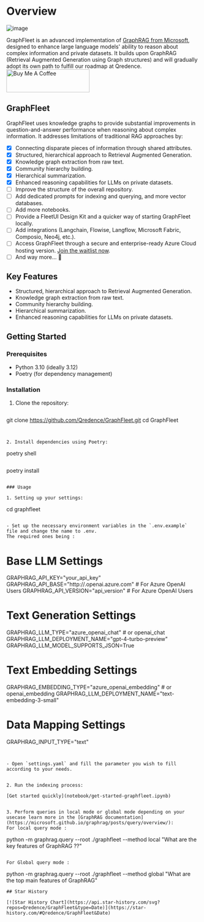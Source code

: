 # Overview
![image](https://github.com/user-attachments/assets/c3ca5ec8-1bbf-4a9c-988e-e7f5100ea5d5)

GraphFleet is an advanced implementation of [GraphRAG from Microsoft](https://github.com/microsoft/graphrag), designed to enhance large language models' ability to reason about complex information and private datasets. It builds upon GraphRAG (Retrieval Augmented Generation using Graph structures) and will gradually adopt its own path to fulfill our roadmap at Qredence.
<a href="https://www.buymeacoffee.com/zacharyq" target="_blank"><img src="https://cdn.buymeacoffee.com/buttons/v2/default-yellow.png" alt="Buy Me A Coffee" style="height: 60px !important;width: 217px !important;" ></a>

## GraphFleet

GraphFleet uses knowledge graphs to provide substantial improvements in question-and-answer performance when reasoning about complex information. It addresses limitations of traditional RAG approaches by:

- [x] Connecting disparate pieces of information through shared attributes.
- [x] Structured, hierarchical approach to Retrieval Augmented Generation.
- [x] Knowledge graph extraction from raw text.
- [x] Community hierarchy building.
- [x] Hierarchical summarization.
- [x] Enhanced reasoning capabilities for LLMs on private datasets.
- [ ] Improve the structure of the overall repository.
- [ ] Add dedicated prompts for indexing and querying, and more vector databases.
- [ ] Add more notebooks.
- [ ] Provide a FleetUI Design Kit and a quicker way of starting GraphFleet locally.
- [ ] Add integrations (Langchain, Flowise, Langflow, Microsoft Fabric, Composio, Neo4j, etc.).
- [ ] Access GraphFleet through a secure and enterprise-ready Azure Cloud hosting version. [Join the waitlist now](https://forms.office.com/e/9cHKxgrQgV).
- [ ] And way more... 👀

## Key Features

- Structured, hierarchical approach to Retrieval Augmented Generation.
- Knowledge graph extraction from raw text.
- Community hierarchy building.
- Hierarchical summarization.
- Enhanced reasoning capabilities for LLMs on private datasets.

## Getting Started

### Prerequisites

- Python 3.10 (ideally 3.12)
- Poetry (for dependency management)

### Installation

1. Clone the repository:
   ```sh
git clone https://github.com/Qredence/GraphFleet.git
cd GraphFleet
```


2. Install dependencies using Poetry:

```
poetry shell
```

```
poetry install 
```

### Usage

1. Setting up your settings:

```
cd graphfleet
```

- Set up the necessary environment variables in the `.env.example` file and change the name to .env.
The required ones being :

```
# Base LLM Settings
GRAPHRAG_API_KEY="your_api_key"
GRAPHRAG_API_BASE="http://<domain>.openai.azure.com" # For Azure OpenAI Users
GRAPHRAG_API_VERSION="api_version" # For Azure OpenAI Users

# Text Generation Settings
GRAPHRAG_LLM_TYPE="azure_openai_chat" # or openai_chat
GRAPHRAG_LLM_DEPLOYMENT_NAME="gpt-4-turbo-preview"
GRAPHRAG_LLM_MODEL_SUPPORTS_JSON=True

# Text Embedding Settings
GRAPHRAG_EMBEDDING_TYPE="azure_openai_embedding" # or openai_embedding
GRAPHRAG_LLM_DEPLOYMENT_NAME="text-embedding-3-small"

# Data Mapping Settings
GRAPHRAG_INPUT_TYPE="text"
```


- Open `settings.yaml` and fill the parameter you wish to fill according to your needs.


2. Run the indexing process:

[Get started quickly](notebook/get-started-graphfleet.ipynb)


3. Perform queries in local mode or global mode depending on your usecase learn more in the [GraphRAG documentation](https://microsoft.github.io/graphrag/posts/query/overview/):
For local query mode :

```
python -m graphrag.query --root ./graphfleet --method local "What are the key features of GraphRAG ??"
```

For Global query mode :

```
python -m graphrag.query --root ./graphfleet --method global "What are the top main features of GraphRAG"
```
## Star History

[![Star History Chart](https://api.star-history.com/svg?repos=Qredence/GraphFleet&type=Date)](https://star-history.com/#Qredence/GraphFleet&Date)

